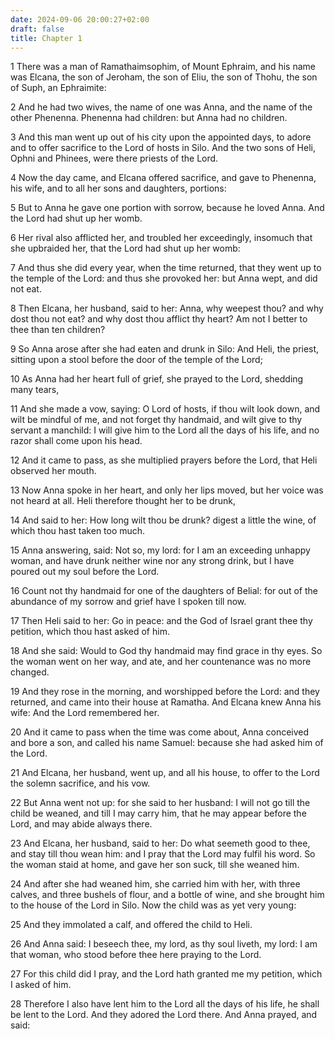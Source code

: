 ```yaml
---
date: 2024-09-06 20:00:27+02:00
draft: false
title: Chapter 1
---
```




1 There was a man of Ramathaimsophim, of Mount Ephraim, and his name was Elcana, the son of Jeroham, the son of Eliu, the son of Thohu, the son of Suph, an Ephraimite:

2 And he had two wives, the name of one was Anna, and the name of the other Phenenna. Phenenna had children: but Anna had no children.

3 And this man went up out of his city upon the appointed days, to adore and to offer sacrifice to the Lord of hosts in Silo. And the two sons of Heli, Ophni and Phinees, were there priests of the Lord.

4 Now the day came, and Elcana offered sacrifice, and gave to Phenenna, his wife, and to all her sons and daughters, portions:

5 But to Anna he gave one portion with sorrow, because he loved Anna. And the Lord had shut up her womb.

6 Her rival also afflicted her, and troubled her exceedingly, insomuch that she upbraided her, that the Lord had shut up her womb:

7 And thus she did every year, when the time returned, that they went up to the temple of the Lord: and thus she provoked her: but Anna wept, and did not eat.

8 Then Elcana, her husband, said to her: Anna, why weepest thou? and why dost thou not eat? and why dost thou afflict thy heart? Am not I better to thee than ten children?

9 So Anna arose after she had eaten and drunk in Silo: And Heli, the priest, sitting upon a stool before the door of the temple of the Lord;

10 As Anna had her heart full of grief, she prayed to the Lord, shedding many tears,

11 And she made a vow, saying: O Lord of hosts, if thou wilt look down, and wilt be mindful of me, and not forget thy handmaid, and wilt give to thy servant a manchild: I will give him to the Lord all the days of his life, and no razor shall come upon his head.

12 And it came to pass, as she multiplied prayers before the Lord, that Heli observed her mouth.

13 Now Anna spoke in her heart, and only her lips moved, but her voice was not heard at all. Heli therefore thought her to be drunk,

14 And said to her: How long wilt thou be drunk? digest a little the wine, of which thou hast taken too much.

15 Anna answering, said: Not so, my lord: for I am an exceeding unhappy woman, and have drunk neither wine nor any strong drink, but I have poured out my soul before the Lord.

16 Count not thy handmaid for one of the daughters of Belial: for out of the abundance of my sorrow and grief have I spoken till now.

17 Then Heli said to her: Go in peace: and the God of Israel grant thee thy petition, which thou hast asked of him.

18 And she said: Would to God thy handmaid may find grace in thy eyes. So the woman went on her way, and ate, and her countenance was no more changed.

19 And they rose in the morning, and worshipped before the Lord: and they returned, and came into their house at Ramatha. And Elcana knew Anna his wife: And the Lord remembered her.

20 And it came to pass when the time was come about, Anna conceived and bore a son, and called his name Samuel: because she had asked him of the Lord.

21 And Elcana, her husband, went up, and all his house, to offer to the Lord the solemn sacrifice, and his vow.

22 But Anna went not up: for she said to her husband: I will not go till the child be weaned, and till I may carry him, that he may appear before the Lord, and may abide always there.

23 And Elcana, her husband, said to her: Do what seemeth good to thee, and stay till thou wean him: and I pray that the Lord may fulfil his word. So the woman staid at home, and gave her son suck, till she weaned him.

24 And after she had weaned him, she carried him with her, with three calves, and three bushels of flour, and a bottle of wine, and she brought him to the house of the Lord in Silo. Now the child was as yet very young:

25 And they immolated a calf, and offered the child to Heli.

26 And Anna said: I beseech thee, my lord, as thy soul liveth, my lord: I am that woman, who stood before thee here praying to the Lord.

27 For this child did I pray, and the Lord hath granted me my petition, which I asked of him.

28 Therefore I also have lent him to the Lord all the days of his life, he shall be lent to the Lord. And they adored the Lord there. And Anna prayed, and said:

